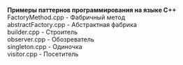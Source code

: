 **Примеры паттернов программирования на языке C++**\
FactoryMethod.cpp - Фабричный метод\
abstractFactory.cpp - Абстрактная фабрика\
builder.cpp - Строитель\
observer.cpp - Обозреватель\
singleton.cpp - Одиночка\
visitor.cpp - Посетитель
